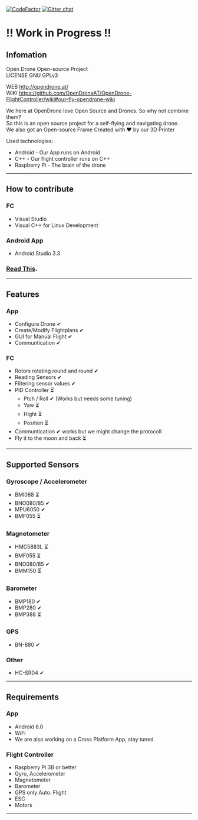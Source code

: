 [![CodeFactor](https://www.codefactor.io/Content/badges/A.svg)](https://www.codefactor.io/repository/github/opendroneat/opendrone-flightcontroller/overview/develop)
[![Gitter chat](https://badges.gitter.im/USER/REPO.png)](https://gitter.im/OpenDroneAT/Lobby "Gitter chat")
  
# !! Work in Progress !!  
## Infomation
  
Open Drone Open-source Project  
LICENSE GNU GPLv3  
  
WEB http://opendrone.at/  
WIKI  https://github.com/OpenDroneAT/OpenDrone-FlightController/wiki#our-fly-opendrone-wiki

We here at OpenDrone love Open Source and Drones. So why not combine them?  
So this is an open source project for a self-flying and navigating drone.  
We also got an Open-source Frame Created with ❤️ by our 3D Printer  

Used technologies:  
* Android - Our App runs on Android  
* C++ - Our flight controller runs on C++  
* Raspberry Pi - The brain of the drone  
---  
## How to contribute  
### FC  
* Visual Studio  
* Visual C++ for Linux Development  
### Android App  
* Android Studio 3.3  
### [Read This](https://github.com/OpenDroneAT/OpenDrone-FlightController/blob/develop/CODE_OF_CONDUCT.md#contributor-covenant-code-of-conduct "code-of-conduct").
---  
## Features  
### App
* Configure Drone ✔  
* Create/Modify Flightplans ✔   
* GUI for Manual Flight ✔  
* Communtication ✔  
### FC  
* Rotors rotating round and round ✔  
* Reading Sensors ✔  
* Filtering sensor values ✔ 
* PID Controller ⏳  
  * Ptch / Roll  ✔ (Works but needs some tuning)
  * Yaw ⏳
  * Hight ⏳
  * Position ⏳
* Communtication ✔ works but we might change the protocoll
* Fly it to the moon and back ⏳
---  
## Supported Sensors  
### Gyroscope / Accelerometer  
* BMI088 ⏳  
* BNO080/85 ✔  
* MPU6050 ✔  
* BMF055 ⏳  
### Magnetometer  
* HMC5883L ⏳  
* BMF055 ⏳  
* BNO080/85 ✔  
* BMM150 ⏳  
### Barometer  
* BMP180 ✔  
* BMP280 ✔  
* BMP388 ⏳  
### GPS
* BN-880 ✔ 
### Other
* HC-SR04 ✔  
---  
## Requirements  
### App  
* Android 6.0  
* WiFi  
* We are also working on a Cross Platform App, stay tuned
### Flight Controller  
* Raspberry Pi 3B or better
* Gyro, Accelerometer
* Magnetometer
* Barometer
* GPS only Auto. Flight
* ESC
* Motors  
  
---
